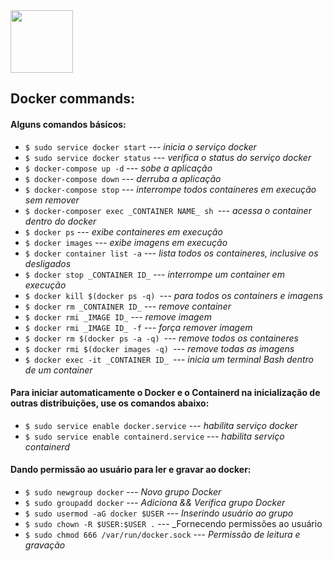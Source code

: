 <img height="100em" src="https://upload.wikimedia.org/wikipedia/commons/thumb/4/4e/Docker_%28container_engine%29_logo.svg/1280px-Docker_%28container_engine%29_logo.svg.png" >

## Docker commands:

#### Alguns comandos básicos:
- `$ sudo service docker start` --- _inicia o serviço docker_
- `$ sudo service docker status` --- _verifica o status do serviço docker_
- `$ docker-compose up -d` --- _sobe a aplicação_
- `$ docker-compose down` --- _derruba a aplicação_
- `$ docker-compose stop` --- _interrompe todos containeres em execução sem remover_
- `$ docker-composer exec _CONTAINER NAME_ sh `--- _acessa o container dentro do docker_
- `$ docker ps` --- _exibe containeres em execução_
- `$ docker images` --- _exibe imagens em execução_
- `$ docker container list -a` --- _lista todos os containeres, inclusive os desligados_
- `$ docker stop _CONTAINER ID_` --- _interrompe um container em execução_
- `$ docker kill $(docker ps -q) `--- _para todos os containers e imagens_
- `$ docker rm _CONTAINER ID_` --- _remove container_
- `$ docker rmi _IMAGE ID_` --- _remove imagem_
- `$ docker rmi _IMAGE ID_ -f` --- _força remover imagem_
- `$ docker rm $(docker ps -a -q) `--- _remove todos os containeres_
- `$ docker rmi $(docker images -q) `--- _remove todas as imagens_
- `$ docker exec -it _CONTAINER ID_ `--- _inicia um terminal Bash dentro de um container_

#### Para iniciar automaticamente o Docker e o Containerd na inicialização de outras distribuições, use os comandos abaixo:
- `$ sudo service enable docker.service` --- _habilita serviço docker_
- `$ sudo service enable containerd.service` --- _habilita serviço containerd_

#### Dando permissão ao usuário para ler e gravar ao docker:
- `$ sudo newgroup docker` --- _Novo grupo Docker_
- `$ sudo groupadd docker` --- _Adiciona && Verifica grupo Docker_
- `$ sudo usermod -aG docker $USER` --- _Inserindo usuário ao grupo_
- `$ sudo chown -R $USER:$USER .` --- _Fornecendo permissões ao usuário
- `$ sudo chmod 666 /var/run/docker.sock` --- _Permissão de leitura e gravação_
